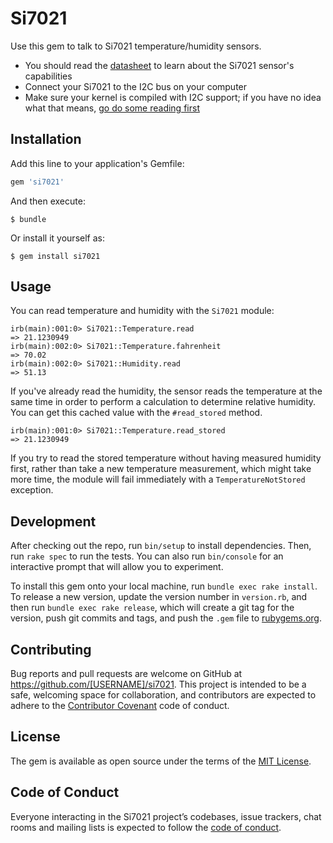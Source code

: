 # Si7021

Use this gem to talk to Si7021 temperature/humidity sensors.

* You should read the [datasheet](http://www.silabs.com/documents/public/data-sheets/Si7021-A20.pdf)
  to learn about the Si7021 sensor's capabilities
* Connect your Si7021 to the I2C bus on your computer
* Make sure your kernel is compiled with I2C support; if you have no idea
  what that means, [go do some reading first](http://www.thegeekstuff.com/2013/06/compile-linux-kernel)

## Installation

Add this line to your application's Gemfile:

```ruby
gem 'si7021'
```

And then execute:

    $ bundle

Or install it yourself as:

    $ gem install si7021

## Usage

You can read temperature and humidity with the `Si7021` module:

    irb(main):001:0> Si7021::Temperature.read
    => 21.1230949
    irb(main):002:0> Si7021::Temperature.fahrenheit
    => 70.02
    irb(main):002:0> Si7021::Humidity.read
    => 51.13

If you've already read the humidity, the sensor reads the temperature at the
same time in order to perform a calculation to determine relative humidity. You
can get this cached value with the `#read_stored` method.

    irb(main):001:0> Si7021::Temperature.read_stored
    => 21.1230949

If you try to read the stored temperature without having measured humidity
first, rather than take a new temperature measurement, which might take more
time, the module will fail immediately with a `TemperatureNotStored` exception.

## Development

After checking out the repo, run `bin/setup` to install dependencies. Then, run
`rake spec` to run the tests. You can also run `bin/console` for an interactive
prompt that will allow you to experiment.

To install this gem onto your local machine, run `bundle exec rake install`. To
release a new version, update the version number in `version.rb`, and then run
`bundle exec rake release`, which will create a git tag for the version, push
git commits and tags, and push the `.gem` file to [rubygems.org](https://rubygems.org).

## Contributing

Bug reports and pull requests are welcome on GitHub at
https://github.com/[USERNAME]/si7021. This project is intended to be a safe,
welcoming space for collaboration, and contributors are expected to adhere to
the [Contributor Covenant](http://contributor-covenant.org) code of conduct.

## License

The gem is available as open source under the terms of the [MIT
License](http://opensource.org/licenses/MIT).

## Code of Conduct

Everyone interacting in the Si7021 project’s codebases, issue trackers, chat
rooms and mailing lists is expected to follow the [code of
conduct](https://github.com/[USERNAME]/si7021/blob/master/CODE_OF_CONDUCT.md).
